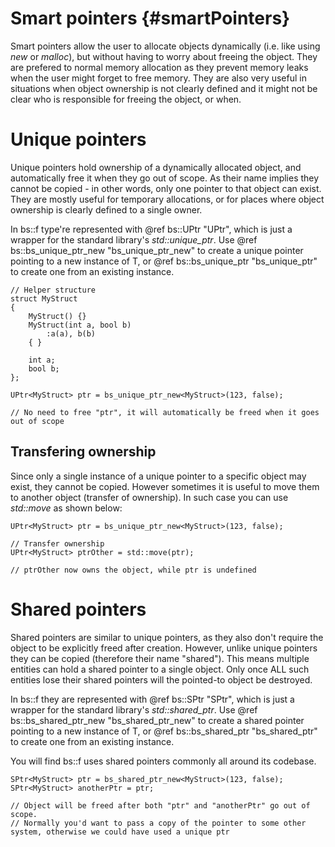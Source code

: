 Smart pointers						{#smartPointers}
===============

Smart pointers allow the user to allocate objects dynamically (i.e. like using *new* or *malloc*), but without having to worry about freeing the object. They are prefered to normal memory allocation as they prevent memory leaks when the user might forget to free memory. They are also very useful in situations when object ownership is not clearly defined and it might not be clear who is responsible for freeing the object, or when.

# Unique pointers
Unique pointers hold ownership of a dynamically allocated object, and automatically free it when they go out of scope. As their name implies they cannot be copied - in other words, only one pointer to that object can exist. They are mostly useful for temporary allocations, or for places where object ownership is clearly defined to a single owner.

In bs::f type're represented with @ref bs::UPtr "UPtr", which is just a wrapper for the standard library's *std::unique_ptr*. Use @ref bs::bs_unique_ptr_new "bs_unique_ptr_new<T>" to create a unique pointer pointing to a new instance of T, or @ref bs::bs_unique_ptr "bs_unique_ptr" to create one from an existing instance. 

~~~~~~~~~~~~~{.cpp}
// Helper structure
struct MyStruct 
{ 
	MyStruct() {}
	MyStruct(int a, bool b)
		:a(a), b(b)
	{ }
	
	int a; 
	bool b; 
};

UPtr<MyStruct> ptr = bs_unique_ptr_new<MyStruct>(123, false);

// No need to free "ptr", it will automatically be freed when it goes out of scope
~~~~~~~~~~~~~

## Transfering ownership
Since only a single instance of a unique pointer to a specific object may exist, they cannot be copied. However sometimes it is useful to move them to another object (transfer of ownership). In such case you can use *std::move* as shown below:

~~~~~~~~~~~~~{.cpp}
UPtr<MyStruct> ptr = bs_unique_ptr_new<MyStruct>(123, false);

// Transfer ownership
UPtr<MyStruct> ptrOther = std::move(ptr);

// ptrOther now owns the object, while ptr is undefined
~~~~~~~~~~~~~

# Shared pointers
Shared pointers are similar to unique pointers, as they also don't require the object to be explicitly freed after creation. However, unlike unique pointers they can be copied (therefore their name "shared"). This means multiple entities can hold a shared pointer to a single object. Only once ALL such entities lose their shared pointers will the pointed-to object be destroyed.

In bs::f they are represented with @ref bs::SPtr "SPtr", which is just a wrapper for the standard library's *std::shared_ptr*. Use @ref bs::bs_shared_ptr_new "bs_shared_ptr_new<T>" to create a shared pointer pointing to a new instance of T, or @ref bs::bs_shared_ptr "bs_shared_ptr" to create one from an existing instance. 

You will find bs::f uses shared pointers commonly all around its codebase.

~~~~~~~~~~~~~{.cpp}
SPtr<MyStruct> ptr = bs_shared_ptr_new<MyStruct>(123, false);
SPtr<MyStruct> anotherPtr = ptr;

// Object will be freed after both "ptr" and "anotherPtr" go out of scope. 
// Normally you'd want to pass a copy of the pointer to some other system, otherwise we could have used a unique ptr
~~~~~~~~~~~~~